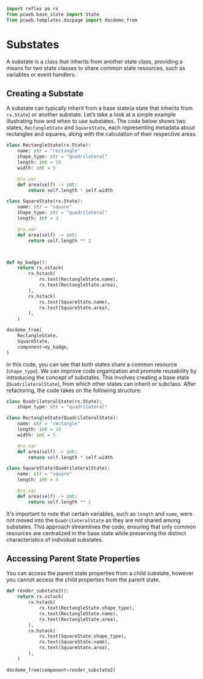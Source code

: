 ```python exec
import reflex as rx
from pcweb.base_state import State
from pcweb.templates.docpage import docdemo_from
```

# Substates
A substate is a class that inherits from another state class, providing a means for two state classes to share common state resources, such as variables or event handlers.

## Creating a Substate
A substate can typically inherit from a base state(a state that inherits from `rx.State`) or another substate.
Let’s take a look at a simple example illustrating how and when to use substates. 
The code below shows two states, `RectangleState` and `SquareState`, each representing metadata about rectangles and squares, along with the calculation of their respective areas.

```python exec
class RectangleState(rx.State):
    name: str = "rectangle"
    shape_type: str = "quadrilateral"
    length: int = 10
    width: int = 5

    @rx.var
    def area(self) -> int:
        return self.length * self.width 

class SquareState(rx.State):
    name: str = "square"
    shape_type: str = "quadrilateral"
    length: int = 4

    @rx.var
    def area(self) -> int:
        return self.length ** 2



def my_badge():
    return rx.vstack(
        rx.hstack(
            rx.text(RectangleState.name),
            rx.text(RectangleState.area),
        ),
        rx.hstack(
            rx.text(SquareState.name),
            rx.text(SquareState.area),
        ),
    )
```

```python eval
docdemo_from(
    RectangleState,
    SquareState,
    component=my_badge,
)
```



In this code, you can see that both states share a common resource (`shape_type`). We can improve code organization and promote reusability by introducing the concept of substates. 
This involves creating a base state (`QuadrilateralState`), from which other states can inherit or subclass. After refactoring, the code takes on the following structure:

```python exec
class QuadrilateralState(rx.State):
    shape_type: str = "quadrilateral"

class RectangleState(QuadrilateralState):
    name: str = "rectangle"
    length: int = 10
    width: int = 5

    @rx.var
    def area(self) -> int:
        return self.length * self.width 

class SquareState(QuadrilateralState):
    name: str = "square"
    length: int = 4

    @rx.var
    def area(self) -> int:
        return self.length ** 2

```

It's important to note that certain variables, such as `length` and `name`, were not moved into the `QuadrilateralState` as they are not shared among substates. 
This approach streamlines the code, ensuring that only common resources are centralized in the base state while preserving the distinct characteristics of individual substates.

## Accessing Parent State Properties

You can access the parent state properties from a child substate, however you
cannot access the child properties from the parent state.

```python exec
def render_substate2():
    return rx.vstack(
        rx.hstack(
            rx.text(RectangleState.shape_type),
            rx.text(RectangleState.name),
            rx.text(RectangleState.area),
        ),
        rx.hstack(
            rx.text(SquareState.shape_type),
            rx.text(SquareState.name),
            rx.text(SquareState.area),
        ),
    )

```

```python eval
docdemo_from(component=render_substate2)
```
